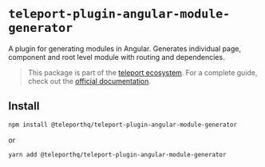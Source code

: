 # `teleport-plugin-angular-module-generator`

A plugin for generating modules in Angular. Generates individual page, component and root level module with routing and dependencies.

> This package is part of the [teleport ecosystem](https://github.com/teleporthq/teleport-code-generators). For a complete guide, check out the [official documentation](https://docs.teleporthq.io/).

## Install
```bash
npm install @teleporthq/teleport-plugin-angular-module-generator
```
or
```bash
yarn add @teleporthq/teleport-plugin-angular-module-generator
```
